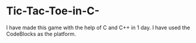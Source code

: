 # Tic-Tac-Toe-in-C-
I have made this game with the help of C and C++ in 1 day. I have used the CodeBlocks as the platform.
